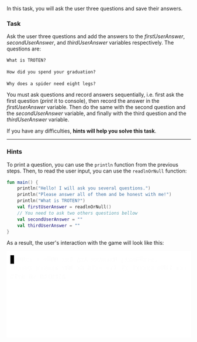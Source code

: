 In this task, you will ask the user three questions and save their answers.

### Task

Ask the user three questions and add the answers 
to the _firstUserAnswer_, _secondUserAnswer_, and _thirdUserAnswer_ variables respectively.
The questions are:

```text
What is TROTEN?

How did you spend your graduation?

Why does a spider need eight legs?
```

You must ask questions and record answers sequentially, 
i.e. first ask the first question (_print_ it to console), 
then record the answer in the _firstUserAnswer_ variable. 
Then do the same with the second question and the _secondUserAnswer_ variable, 
and finally with the third question and the _thirdUserAnswer_ variable.

If you have any difficulties, **hints will help you solve this task**.

----

### Hints

<div class="hint" title="Click me to view an example with the first question">

To print a question, you can use the `println` function from the previous steps.
Then, to read the user input, you can use the `readlnOrNull` function:

```kotlin
fun main() {
    println("Hello! I will ask you several questions.")
    println("Please answer all of them and be honest with me!")
    println("What is TROTEN?")
    val firstUserAnswer = readlnOrNull()
    // You need to ask two others questions bellow
    val secondUserAnswer = ""
    val thirdUserAnswer = ""
}
```

</div>

<div class="hint" title="Click me to view the expected state of the application after completing this task">

As a result, the user's interaction with the game will look like this:

![User interaction example](../../utils/src/main/resources/images/part1/first.date/user_input.gif "User interaction example")

</div>
